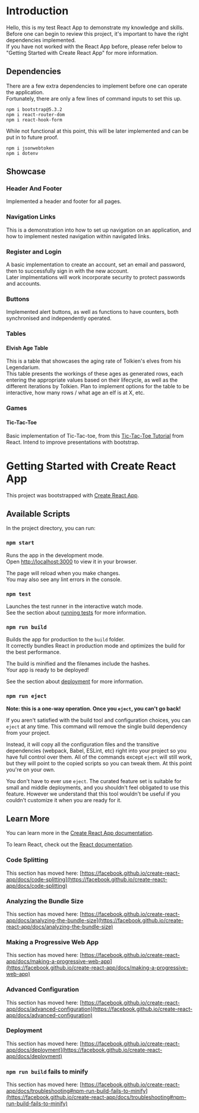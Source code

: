 # Introduction

Hello, this is my test React App to demonstrate my knowledge and skills.\
Before one can begin to review this project, it's important to have the right dependencies implemented.\
If you have not worked with the React App before, please refer below to "Getting Started with Create React App" for more information.

## Dependencies

There are a few extra dependencies to implement before one can operate the application.\
Fortunately, there are only a few lines of command inputs to set this up.

`npm i bootstrap@5.3.2`\
`npm i react-router-dom`\
`npm i react-hook-form`

While not functional at this point, this will be later implemented and can be put in to future proof.

`npm i jsonwebtoken`\
`npm i dotenv`

## Showcase

### Header And Footer

Implemented a header and footer for all pages.

### Navigation Links

This is a demonstration into how to set up navigation on an application, and how to implement nested navigation within navigated links.

### Register and Login

A basic implementation to create an account, set an email and password, then to successfully sign in with the new account.\
Later implmentations will work incorporate security to protect passwords and accounts.

### Buttons

Implemented alert buttons, as well as functions to have counters, both synchronised and independently operated.

### Tables
#### Elvish Age Table

This is a table that showcases the aging rate of Tolkien's elves from his Legendarium.\
This table presents the workings of these ages as generated rows, each entering the appropriate values based on their lifecycle, as well as the different iterations by Tolkien.
Plan to implement options for the table to be interactive, how many rows / what age an elf is at X, etc.

### Games
#### Tic-Tac-Toe

Basic implementation of Tic-Tac-toe, from this [Tic-Tac-Toe Tutorial](https://react.dev/learn/tutorial-tic-tac-toe) from React.
Intend to improve presentations with bootstrap.

# Getting Started with Create React App

This project was bootstrapped with [Create React App](https://github.com/facebook/create-react-app).

## Available Scripts

In the project directory, you can run:

### `npm start`

Runs the app in the development mode.\
Open [http://localhost:3000](http://localhost:3000) to view it in your browser.

The page will reload when you make changes.\
You may also see any lint errors in the console.

### `npm test`

Launches the test runner in the interactive watch mode.\
See the section about [running tests](https://facebook.github.io/create-react-app/docs/running-tests) for more information.

### `npm run build`

Builds the app for production to the `build` folder.\
It correctly bundles React in production mode and optimizes the build for the best performance.

The build is minified and the filenames include the hashes.\
Your app is ready to be deployed!

See the section about [deployment](https://facebook.github.io/create-react-app/docs/deployment) for more information.

### `npm run eject`

**Note: this is a one-way operation. Once you `eject`, you can't go back!**

If you aren't satisfied with the build tool and configuration choices, you can `eject` at any time. This command will remove the single build dependency from your project.

Instead, it will copy all the configuration files and the transitive dependencies (webpack, Babel, ESLint, etc) right into your project so you have full control over them. All of the commands except `eject` will still work, but they will point to the copied scripts so you can tweak them. At this point you're on your own.

You don't have to ever use `eject`. The curated feature set is suitable for small and middle deployments, and you shouldn't feel obligated to use this feature. However we understand that this tool wouldn't be useful if you couldn't customize it when you are ready for it.

## Learn More

You can learn more in the [Create React App documentation](https://facebook.github.io/create-react-app/docs/getting-started).

To learn React, check out the [React documentation](https://reactjs.org/).

### Code Splitting

This section has moved here: [https://facebook.github.io/create-react-app/docs/code-splitting](https://facebook.github.io/create-react-app/docs/code-splitting)

### Analyzing the Bundle Size

This section has moved here: [https://facebook.github.io/create-react-app/docs/analyzing-the-bundle-size](https://facebook.github.io/create-react-app/docs/analyzing-the-bundle-size)

### Making a Progressive Web App

This section has moved here: [https://facebook.github.io/create-react-app/docs/making-a-progressive-web-app](https://facebook.github.io/create-react-app/docs/making-a-progressive-web-app)

### Advanced Configuration

This section has moved here: [https://facebook.github.io/create-react-app/docs/advanced-configuration](https://facebook.github.io/create-react-app/docs/advanced-configuration)

### Deployment

This section has moved here: [https://facebook.github.io/create-react-app/docs/deployment](https://facebook.github.io/create-react-app/docs/deployment)

### `npm run build` fails to minify

This section has moved here: [https://facebook.github.io/create-react-app/docs/troubleshooting#npm-run-build-fails-to-minify](https://facebook.github.io/create-react-app/docs/troubleshooting#npm-run-build-fails-to-minify)
